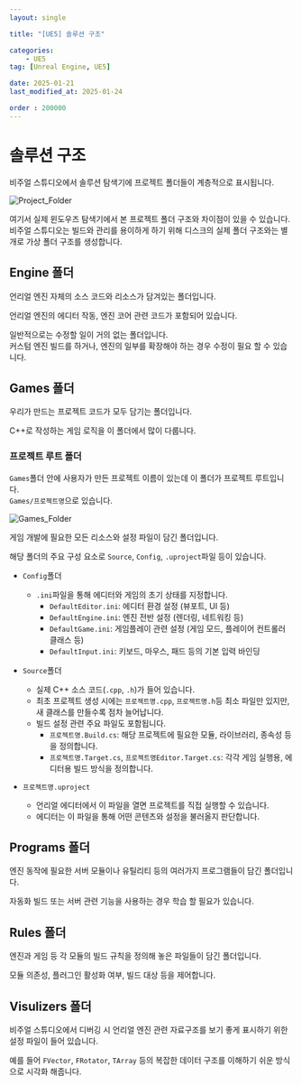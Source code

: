 ```yaml
---
layout: single

title: "[UE5] 솔루션 구조"

categories:
    - UE5
tag: [Unreal Engine, UE5]

date: 2025-01-21
last_modified_at: 2025-01-24

order : 200000
---
```


# 솔루션 구조

비주얼 스튜디오에서 솔루션 탐색기에 프로젝트 폴더들이 계층적으로 표시됩니다.

![Project_Folder]({{site.url}}/images/Unreal/ue5/2025-01-21-SolutionExplorer/SolutionExplorer-Project_Folder.PNG)

여기서 실제 윈도우즈 탐색기에서 본 프로젝트 폴더 구조와 차이점이 있을 수 있습니다.  
비주얼 스튜디오는 빌드와 관리를 용이하게 하기 위해 디스크의 실제 폴더 구조와는 별개로 가상 폴더 구조를 생성합니다.

## Engine 폴더

언리얼 엔진 자체의 소스 코드와 리소스가 담겨있는 폴더입니다.

언리얼 엔진의 에디터 작동, 엔진 코어 관련 코드가 포함되어 있습니다.

일반적으로는 수정할 일이 거의 없는 폴더입니다.  
커스텀 엔진 빌드를 하거나, 엔진의 일부를 확장해야 하는 경우 수정이 필요 할 수 있습니다.

## Games 폴더

우리가 만드는 프로젝트 코드가 모두 담기는 폴더입니다.

C++로 작성하는 게임 로직을 이 폴더에서 많이 다룹니다.

### 프로젝트 루트 폴더

`Games`폴더 안에 사용자가 만든 프로젝트 이름이 있는데 이 폴더가 프로젝트 루트입니다.  
`Games/프로젝트명`으로 있습니다.

![Games_Folder]({{site.url}}/images/Unreal/ue5/2025-01-21-SolutionExplorer/SolutionExplorer-Games_Folder.PNG)

게임 개발에 필요한 모든 리소스와 설정 파일이 담긴 폴더입니다.

해당 폴더의 주요 구성 요소로 `Source`, `Config`, `.uproject`파일 등이 있습니다.

+ `Config`폴더
    + `.ini`파일을 통해 에디터와 게임의 초기 상태를 지정합니다.
        - `DefaultEditor.ini`: 에디터 환경 설정 (뷰포트, UI 등)
        - `DefaultEngine.ini`: 엔진 전반 설정 (렌더링, 네트워킹 등)
        - `DefaultGame.ini`: 게임플레이 관련 설정 (게임 모드, 플레이어 컨트롤러 클래스 등)
        - `DefaultInput.ini`: 키보드, 마우스, 패드 등의 기본 입력 바인딩

+ `Source`폴더
    + 실제 C++ 소스 코드(`.cpp`, `.h`)가 들어 있습니다.
    + 최초 프로젝트 생성 시에는 `프로젝트명.cpp`, `프로젝트명.h`등 최소 파일만 있지만, 새 클래스를 만들수록 점차 늘어납니다.
    + 빌드 설정 관련 주요 파일도 포함됩니다.
        - `프로젝트명.Build.cs`: 해당 프로젝트에 필요한 모듈, 라이브러리, 종속성 등을 정의합니다.
        - `프로젝트명.Target.cs`, `프로젝트명Editor.Target.cs`: 각각 게임 실행용, 에디터용 빌드 방식을 정의합니다.

+ `프로젝트명.uproject`
    + 언리얼 에디터에서 이 파일을 열면 프로젝트를 직접 실행할 수 있습니다.
    + 에디터는 이 파일을 통해 어떤 콘텐츠와 설정을 불러올지 판단합니다.

## Programs 폴더

엔진 동작에 필요한 서버 모듈이나 유틸리티 등의 여러가지 프로그램들이 담긴 폴더입니다.

자동화 빌드 또는 서버 관련 기능을 사용하는 경우 학습 할 필요가 있습니다.

## Rules 폴더

엔진과 게임 등 각 모듈의 빌드 규칙을 정의해 놓은 파일들이 담긴 폴더입니다.

모듈 의존성, 플러그인 활성화 여부, 빌드 대상 등을 제어합니다.

## Visulizers 폴더

비주얼 스튜디오에서 디버깅 시 언리얼 엔진 관련 자료구조를 보기 좋게 표시하기 위한 설정 파일이 들어 있습니다.

예를 들어 `FVector`, `FRotator`, `TArray` 등의 복잡한 데이터 구조를 이해하기 쉬운 방식으로 시각화 해줍니다.